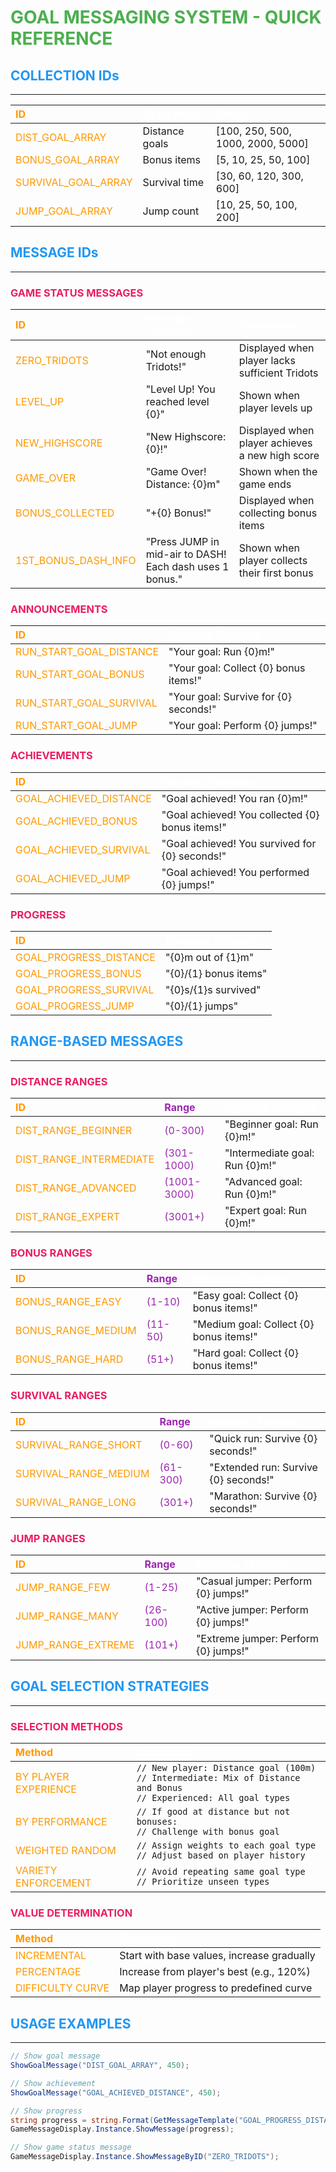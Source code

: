 # <span style="color:#4CAF50;">GOAL MESSAGING SYSTEM - QUICK REFERENCE</span>

## <span style="color:#2196F3;">COLLECTION IDs</span>
---------------------------------------

| <span style="color:#FF9800;">ID</span> | <span style="color:#FFFFFF;">Description</span> | <span style="color:#FFFFFF;">Values</span> |
|:---|:---|:---|
| <span style="color:#FF9800;">DIST_GOAL_ARRAY</span> | Distance goals | [100, 250, 500, 1000, 2000, 5000] |
| <span style="color:#FF9800;">BONUS_GOAL_ARRAY</span> | Bonus items | [5, 10, 25, 50, 100] |
| <span style="color:#FF9800;">SURVIVAL_GOAL_ARRAY</span> | Survival time | [30, 60, 120, 300, 600] |
| <span style="color:#FF9800;">JUMP_GOAL_ARRAY</span> | Jump count | [10, 25, 50, 100, 200] |


## <span style="color:#2196F3;">MESSAGE IDs</span>
---------------------------------------

### <span style="color:#E91E63;">GAME STATUS MESSAGES</span>

| <span style="color:#FF9800;">ID</span> | <span style="color:#FFFFFF;">Message Template</span> | <span style="color:#FFFFFF;">Description</span> |
|:---|:---|:---|
| <span style="color:#FF9800;">ZERO_TRIDOTS</span> | "Not enough Tridots!" | Displayed when player lacks sufficient Tridots |
| <span style="color:#FF9800;">LEVEL_UP</span> | "Level Up! You reached level {0}" | Shown when player levels up |
| <span style="color:#FF9800;">NEW_HIGHSCORE</span> | "New Highscore: {0}!" | Displayed when player achieves a new high score |
| <span style="color:#FF9800;">GAME_OVER</span> | "Game Over! Distance: {0}m" | Shown when the game ends |
| <span style="color:#FF9800;">BONUS_COLLECTED</span> | "+{0} Bonus!" | Displayed when collecting bonus items |
| <span style="color:#FF9800;">1ST_BONUS_DASH_INFO</span> | "Press JUMP in mid-air to DASH! Each dash uses 1 bonus." | Shown when player collects their first bonus |

### <span style="color:#E91E63;">ANNOUNCEMENTS</span>

| <span style="color:#FF9800;">ID</span> | <span style="color:#FFFFFF;">Message Template</span> |
|:---|:---|
| <span style="color:#FF9800;">RUN_START_GOAL_DISTANCE</span> | "Your goal: Run {0}m!" |
| <span style="color:#FF9800;">RUN_START_GOAL_BONUS</span> | "Your goal: Collect {0} bonus items!" |
| <span style="color:#FF9800;">RUN_START_GOAL_SURVIVAL</span> | "Your goal: Survive for {0} seconds!" |
| <span style="color:#FF9800;">RUN_START_GOAL_JUMP</span> | "Your goal: Perform {0} jumps!" |

### <span style="color:#E91E63;">ACHIEVEMENTS</span>

| <span style="color:#FF9800;">ID</span> | <span style="color:#FFFFFF;">Message Template</span> |
|:---|:---|
| <span style="color:#FF9800;">GOAL_ACHIEVED_DISTANCE</span> | "Goal achieved! You ran {0}m!" |
| <span style="color:#FF9800;">GOAL_ACHIEVED_BONUS</span> | "Goal achieved! You collected {0} bonus items!" |
| <span style="color:#FF9800;">GOAL_ACHIEVED_SURVIVAL</span> | "Goal achieved! You survived for {0} seconds!" |
| <span style="color:#FF9800;">GOAL_ACHIEVED_JUMP</span> | "Goal achieved! You performed {0} jumps!" |

### <span style="color:#E91E63;">PROGRESS</span>

| <span style="color:#FF9800;">ID</span> | <span style="color:#FFFFFF;">Message Template</span> |
|:---|:---|
| <span style="color:#FF9800;">GOAL_PROGRESS_DISTANCE</span> | "{0}m out of {1}m" |
| <span style="color:#FF9800;">GOAL_PROGRESS_BONUS</span> | "{0}/{1} bonus items" |
| <span style="color:#FF9800;">GOAL_PROGRESS_SURVIVAL</span> | "{0}s/{1}s survived" |
| <span style="color:#FF9800;">GOAL_PROGRESS_JUMP</span> | "{0}/{1} jumps" |


## <span style="color:#2196F3;">RANGE-BASED MESSAGES</span>
---------------------------------------

### <span style="color:#E91E63;">DISTANCE RANGES</span>

| <span style="color:#FF9800;">ID</span> | <span style="color:#9C27B0;">Range</span> | <span style="color:#FFFFFF;">Message Template</span> |
|:---|:---|:---|
| <span style="color:#FF9800;">DIST_RANGE_BEGINNER</span> | <span style="color:#9C27B0;">(0-300)</span> | "Beginner goal: Run {0}m!" |
| <span style="color:#FF9800;">DIST_RANGE_INTERMEDIATE</span> | <span style="color:#9C27B0;">(301-1000)</span> | "Intermediate goal: Run {0}m!" |
| <span style="color:#FF9800;">DIST_RANGE_ADVANCED</span> | <span style="color:#9C27B0;">(1001-3000)</span> | "Advanced goal: Run {0}m!" |
| <span style="color:#FF9800;">DIST_RANGE_EXPERT</span> | <span style="color:#9C27B0;">(3001+)</span> | "Expert goal: Run {0}m!" |

### <span style="color:#E91E63;">BONUS RANGES</span>

| <span style="color:#FF9800;">ID</span> | <span style="color:#9C27B0;">Range</span> | <span style="color:#FFFFFF;">Message Template</span> |
|:---|:---|:---|
| <span style="color:#FF9800;">BONUS_RANGE_EASY</span> | <span style="color:#9C27B0;">(1-10)</span> | "Easy goal: Collect {0} bonus items!" |
| <span style="color:#FF9800;">BONUS_RANGE_MEDIUM</span> | <span style="color:#9C27B0;">(11-50)</span> | "Medium goal: Collect {0} bonus items!" |
| <span style="color:#FF9800;">BONUS_RANGE_HARD</span> | <span style="color:#9C27B0;">(51+)</span> | "Hard goal: Collect {0} bonus items!" |

### <span style="color:#E91E63;">SURVIVAL RANGES</span>

| <span style="color:#FF9800;">ID</span> | <span style="color:#9C27B0;">Range</span> | <span style="color:#FFFFFF;">Message Template</span> |
|:---|:---|:---|
| <span style="color:#FF9800;">SURVIVAL_RANGE_SHORT</span> | <span style="color:#9C27B0;">(0-60)</span> | "Quick run: Survive {0} seconds!" |
| <span style="color:#FF9800;">SURVIVAL_RANGE_MEDIUM</span> | <span style="color:#9C27B0;">(61-300)</span> | "Extended run: Survive {0} seconds!" |
| <span style="color:#FF9800;">SURVIVAL_RANGE_LONG</span> | <span style="color:#9C27B0;">(301+)</span> | "Marathon: Survive {0} seconds!" |

### <span style="color:#E91E63;">JUMP RANGES</span>

| <span style="color:#FF9800;">ID</span> | <span style="color:#9C27B0;">Range</span> | <span style="color:#FFFFFF;">Message Template</span> |
|:---|:---|:---|
| <span style="color:#FF9800;">JUMP_RANGE_FEW</span> | <span style="color:#9C27B0;">(1-25)</span> | "Casual jumper: Perform {0} jumps!" |
| <span style="color:#FF9800;">JUMP_RANGE_MANY</span> | <span style="color:#9C27B0;">(26-100)</span> | "Active jumper: Perform {0} jumps!" |
| <span style="color:#FF9800;">JUMP_RANGE_EXTREME</span> | <span style="color:#9C27B0;">(101+)</span> | "Extreme jumper: Perform {0} jumps!" |


## <span style="color:#2196F3;">GOAL SELECTION STRATEGIES</span>
---------------------------------------

### <span style="color:#E91E63;">SELECTION METHODS</span>

| <span style="color:#FF9800;">Method</span> | <span style="color:#FFFFFF;">Description</span> |
|:---|:---|
| <span style="color:#FF9800;">BY PLAYER EXPERIENCE</span> | ```// New player: Distance goal (100m)```<br>```// Intermediate: Mix of Distance and Bonus```<br>```// Experienced: All goal types``` |
| <span style="color:#FF9800;">BY PERFORMANCE</span> | ```// If good at distance but not bonuses:```<br>```// Challenge with bonus goal``` |
| <span style="color:#FF9800;">WEIGHTED RANDOM</span> | ```// Assign weights to each goal type```<br>```// Adjust based on player history``` |
| <span style="color:#FF9800;">VARIETY ENFORCEMENT</span> | ```// Avoid repeating same goal type```<br>```// Prioritize unseen types``` |

### <span style="color:#E91E63;">VALUE DETERMINATION</span>

| <span style="color:#FF9800;">Method</span> | <span style="color:#FFFFFF;">Description</span> |
|:---|:---|
| <span style="color:#FF9800;">INCREMENTAL</span> | Start with base values, increase gradually |
| <span style="color:#FF9800;">PERCENTAGE</span> | Increase from player's best (e.g., 120%) |
| <span style="color:#FF9800;">DIFFICULTY CURVE</span> | Map player progress to predefined curve |


## <span style="color:#2196F3;">USAGE EXAMPLES</span>
---------------------------------------

```csharp
// Show goal message
ShowGoalMessage("DIST_GOAL_ARRAY", 450);

// Show achievement
ShowGoalMessage("GOAL_ACHIEVED_DISTANCE", 450);

// Show progress
string progress = string.Format(GetMessageTemplate("GOAL_PROGRESS_DISTANCE"), 300, 500);
GameMessageDisplay.Instance.ShowMessage(progress);

// Show game status message
GameMessageDisplay.Instance.ShowMessageByID("ZERO_TRIDOTS");
```

<!-- 
COLOR SCHEME:
- Main Titles: #4CAF50 (Green)
- Section Headers: #2196F3 (Blue)
- Categories: #E91E63 (Pink)
- IDs/Keys: #FF9800 (Orange)
- Ranges/Values: #9C27B0 (Purple)
- Text: #FFFFFF (White)
--> 